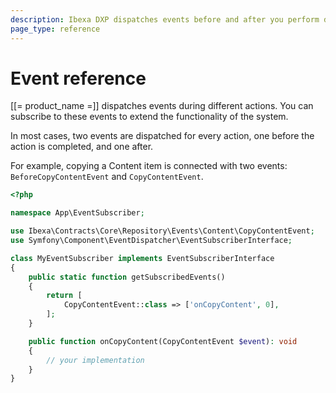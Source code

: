 ```yaml
---
description: Ibexa DXP dispatches events before and after you perform different operations in the Back Office and on the Repository.
page_type: reference
---
```


# Event reference

[[= product_name =]] dispatches events during different actions.
You can subscribe to these events to extend the functionality of the system.

In most cases, two events are dispatched for every action,
one before the action is completed, and one after.

For example, copying a Content item is connected with two events:
`BeforeCopyContentEvent` and `CopyContentEvent`.

``` php
<?php

namespace App\EventSubscriber;

use Ibexa\Contracts\Core\Repository\Events\Content\CopyContentEvent;
use Symfony\Component\EventDispatcher\EventSubscriberInterface;

class MyEventSubscriber implements EventSubscriberInterface
{
    public static function getSubscribedEvents()
    {
        return [
            CopyContentEvent::class => ['onCopyContent', 0],
        ];
    }

    public function onCopyContent(CopyContentEvent $event): void
    {
        // your implementation
    }
}
```

